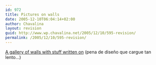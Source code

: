```yaml
---
id: 972
title: Pictures on walls
date: 2005-12-10T06:04:14+02:00
author: Chavalina
layout: revision
guid: http://www.wp.chavalina.net/2005/12/10/595-revision/
permalink: /2005/12/10/595-revision/
---
```

<a href="http://www.picturesonwalls.com/" target="_blank">A gallery of walls with stuff written on</a> (pena de dise&ntilde;o que cargue tan lento…)